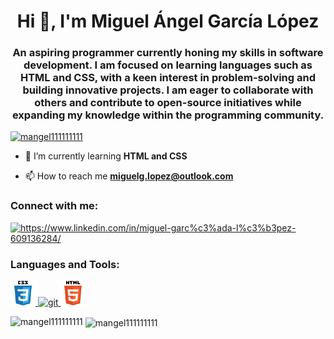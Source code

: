 <h1 align="center">Hi 👋, I'm Miguel Ángel García López</h1>
<h3 align="center">An aspiring programmer currently honing my skills in software development. I am focused on learning languages such as HTML and CSS, with a keen interest in problem-solving and building innovative projects. I am eager to collaborate with others and contribute to open-source initiatives while expanding my knowledge within the programming community.</h3>

<p align="left"> <a href="https://github.com/ryo-ma/github-profile-trophy"><img src="https://github-profile-trophy.vercel.app/?username=mangel111111111" alt="mangel111111111" /></a> </p>

- 🌱 I’m currently learning **HTML and CSS**

- 📫 How to reach me **miguelg.lopez@outlook.com**

<h3 align="left">Connect with me:</h3>
<p align="left">
<a href="https://linkedin.com/in/https://www.linkedin.com/in/miguel-garc%c3%ada-l%c3%b3pez-609136284/" target="blank"><img align="center" src="https://raw.githubusercontent.com/rahuldkjain/github-profile-readme-generator/master/src/images/icons/Social/linked-in-alt.svg" alt="https://www.linkedin.com/in/miguel-garc%c3%ada-l%c3%b3pez-609136284/" height="30" width="40" /></a>
</p>

<h3 align="left">Languages and Tools:</h3>
<p align="left"> <a href="https://www.w3schools.com/css/" target="_blank" rel="noreferrer"> <img src="https://raw.githubusercontent.com/devicons/devicon/master/icons/css3/css3-original-wordmark.svg" alt="css3" width="40" height="40"/> </a> <a href="https://git-scm.com/" target="_blank" rel="noreferrer"> <img src="https://www.vectorlogo.zone/logos/git-scm/git-scm-icon.svg" alt="git" width="40" height="40"/> </a> <a href="https://www.w3.org/html/" target="_blank" rel="noreferrer"> <img src="https://raw.githubusercontent.com/devicons/devicon/master/icons/html5/html5-original-wordmark.svg" alt="html5" width="40" height="40"/> </a> </p>

<p><img align="left" src="https://github-readme-stats.vercel.app/api/top-langs?username=mangel111111111&show_icons=true&locale=en&layout=compact" alt="mangel111111111" /></p>

<p>&nbsp;<img align="center" src="https://github-readme-stats.vercel.app/api?username=mangel111111111&show_icons=true&locale=en" alt="mangel111111111" /></p>
